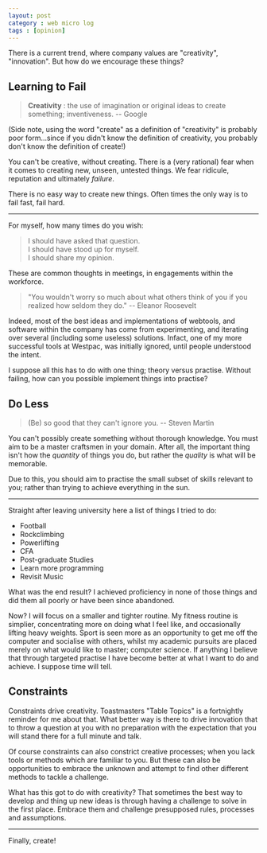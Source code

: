 ```yaml
---
layout: post
category : web micro log
tags : [opinion]
---
```




There is a current trend, where company values are "creativity", "innovation". But how do we encourage these
things?

## Learning to Fail

>  **Creativity** : the use of imagination or original ideas to create something; inventiveness. -- Google

(Side note, using the word "create" as a definition of "creativity" is probably poor form...since if you didn't know 
the definition of creativity, you probably don't know the definition of create!)

You can't be creative, without creating. There is a (very rational) fear when it comes to creating new, unseen, untested
things. We fear ridicule, reputation and ultimately _failure_. 

There is no easy way to create new things. Often times the only way is to fail fast, fail hard.

---

For myself, how many times do you wish:

> I should have asked that question.  
> I should have stood up for myself.  
> I should share my opinion.  

These are common thoughts in meetings, in engagements within the workforce.

> "You wouldn't worry so much about what others think of you if you realized how seldom they do." -- Eleanor Roosevelt

Indeed, most of the best ideas and implementations of webtools, and software within the company has come from
experimenting, and iterating over several (including some useless) solutions. Infact, one of my
more successful tools at Westpac, was initially ignored, until people understood the intent.

I suppose all this has to do with one thing; theory versus practise. Without failing, how can you possible implement
things into practise?

## Do Less

> (Be) so good that they can't ignore you. -- Steven Martin

You can't possibly create something without thorough knowledge. You must aim to be a master craftsmen in your
domain. After all, the important thing isn't how the _quantity_ of things you do, but rather the _quality_ is
what will be memorable. 

Due to this, you should aim to practise the small subset of skills relevant to you; rather than trying to achieve 
everything in the sun.

---

Straight after leaving university here a list of things I tried to do:

*  Football  
*  Rockclimbing  
*  Powerlifting
*  CFA  
*  Post-graduate Studies  
*  Learn more programming  
*  Revisit Music  

What was the end result? I achieved proficiency in none of those things and did them all poorly
or have been since abandoned. 

Now? I will focus on a smaller and tighter routine. My fitness routine is simplier, concentrating
more on doing what I feel like, and occasionally lifting heavy weights. Sport is seen more
as an opportunity to get me off the computer and socialise with others, whilst my academic pursuits
are placed merely on what would like to master; computer science. If anything I believe that
through targeted practise I have become better at what I want to do and achieve. I suppose
time will tell.

## Constraints

Constraints drive creativity. Toastmasters "Table Topics" is a fortnightly reminder for me about that.
What better way is there to drive innovation that to throw a question at you with no preparation with 
the expectation that you will stand there for a full minute and talk. 

Of course constraints can also constrict creative processes; when you lack tools or methods which are
familiar to you. But these can also be opportunities to embrace the unknown and attempt to
find other different methods to tackle a challenge.

What has this got to do with creativity? That sometimes the best way to develop and thing up new ideas
is through having a challenge to solve in the first place. Embrace them and challenge presupposed
rules, processes and assumptions.

---

Finally, create!


